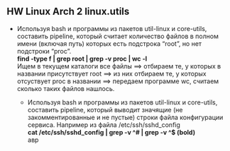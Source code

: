 ## HW Linux Arch 2 linux.utils
* Используя bash и программы из пакетов util-linux и core-utils, составить pipeline, который считает количество файлов в полном имени (включая путь) которых есть подстрока “root”, но нет подстроки “proc”.  
 **find  -type f | grep root | grep -v proc | wc -l**  
 Ищем в текущем каталоги все файлы ==> отбираем те, у которых в названии присутствует root ==> из них отбираем те, у которых отсуствует proc в названии ==> передаем программе wc, считаем сколько таких файлов нашлось.  
   
   * Используя bash и программы из пакетов util-linux и core-utils, составить pipeline, который выводит значящие (не закомментированные и не пустые) строки файла конфигурации сервиса. Например из файла /etc/ssh/sshd_config  
  **cat /etc/ssh/sshd_config | grep -v ^# | grep -v ^$ (bold)**  
   авр

